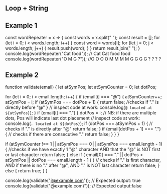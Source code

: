 ## Loop + String 


## Example 1 
const wordRepeater = x => {
  const words = x.split(" ");
  const result = [];
  for (let i = 0; i < words.length; i++) {
    const word = words[i];
    for (let j = 0; j < words.length; j++) {
      result.push(word);
    }
  }
  return result.join(" ");
}
console.log(wordRepeater("Cat food"));
// Cat Cat food food
console.log(wordRepeater("O M G ?"));
//O O O O M M M M G G G G ? ? ? ?

## Example 2
function validate(email) {
  let atSymPos;
  let atSymCounter = 0;
  let dotPos;

  for (let i = 0; i < email.length; i++) {
    if (email[i] === "@") {
      atSymCounter++;
      atSymPos = i;
      if (atSymPos === dotPos + 1) {
        return false; //checks if "." is directly before "@"
      }
      // inspect code at work: console.log(`@ located at ${atSymPos}`);
    }
    if (email[i] === ".") {
      dotPos = i; // NB: if there are multiple dots, Pos will indicate last dot placement
      // inspect code at work: console.log(`. located at ${dotPos}`);
      if (dotPos === atSymPos + 1) {
        // checks if "." is directly after "@"
        return false;
      }
      if (email[dotPos + 1] === ".") {
        // checks if there are consecutive "."
        return false;
      }
    }
  }

  if (atSymCounter !== 1 || atSymPos === 0 || atSymPos === email.length - 1) {
    //checks if we have exactly 1 "@" character AND that the "@" is NOT first or last character
    return false;
  } else if (
    email[0] === "." ||
    dotPos < atSymPos ||
    dotPos === email.length - 1
  ) {
    // checks if "." is first character, AND if there is no "." after "@", AND "." is NOT last character
    return false;
  } else {
    return true;
  }
}

console.log(validate("j@example.com"));
// Expected output: true
console.log(validate("@example.com)"));
//  Expected output:false
